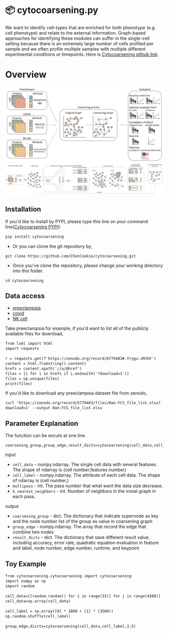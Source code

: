 📦 cytocoarsening.py
=======================

We want to identify cell-types that are enriched for both phenotype (e.g. cell phenotype) and relate to the external information. Graph-based approaches for identifying these modules can suffer in the single-cell setting because there is an extremely large number of cells profiled per sample and we often profile multiple samples with multiple different experimental conditions or timepoints. Here is [Cytocoarsening github link](https://github.com/ChenCookie/cytocoarsening).

Overview
=======================

![](https://github.com/ChenCookie/cytocoarsening/raw/main/doc/intuitive_coarsening_illustration.jpg)
![](https://github.com/ChenCookie/cytocoarsening/raw/main/doc/Cytocoarsening.png)

Installation
-----
If you'd like to install by PYPI, please type this line on your command line([Cytocoarsening PYPI](https://pypi.org/project/cytocoarsening/)):

```bash
pip install cytocoarsening
```

* Or you can clone the git repository by, 

```
git clone https://github.com/ChenCookie/cytocoarsening.git
```

* Once you've clone the repository, please change your working directory into this folder.

```
cd cytocoarsening
```

Data access
--------------

-   [preeclampsia](https://zenodo.org/record/6779483#.Yrygu-zMJhF)
-   [covid](https://zenodo.org/record/6780354#.Yryxg-zMJhE)
-   [NK cell](https://zenodo.org/record/6780417#.Yry12-zMJhE)

Take preeclampsia for example, if you'd want to list all of the publicly available files for download,
```
from lxml import html
import requests

r = requests.get(f'https://zenodo.org/record/6779483#.Yrygu-zMJhF')
content = html.fromstring(r.content)
hrefs = content.xpath('//a/@href')
files = [i for i in hrefs if i.endswith('?download=1')]
files = np.unique(files)
print(files)
```
If you'd like to download any  preeclampsia dataset file from zenodo,
```
curl 'https://zenodo.org/record/6779483/files/Han-FCS_file_list.xlsx?download=1' --output Han-FCS_file_list.xlsx
```

Parameter Explanation
--------------
The function can be excute at one line.
```
coarsening_group,group_edge,result_dicts=cytocoarsening(cell_data,cell_label,multipass,k_nearest_neighbors)
```
input
* `cell_data` - numpy.ndarray. The single cell data with several features. The shape of ndarray is (cell number,features number)
* `cell_label` - numpy.ndarray. The attribute of each cell data. The shape of ndarray is (cell number,)
* `multipass` - int. The pass number that what want the data size decrease.
* `k_nearest_neighbors` - int. Number of neighbors in the inisial graph in each pass.

output
* `coarsening_group` - dict. The dictionary that indicate supernode as key and the node number list of the group as value in coarsening graph
* `group_edge` - numpy.ndarray. The array that record the edge that combine two nodes
* `result_dicts` - dict. The dictionary that save different result value, including accuracy, error rate, quadratic equation evaluation in feature and label, node number, edge number, runtime, and keypoint 

Toy Example
--------------

```
from cytocoarsening.cytocoarsening import cytocoarsening
import numpy as np
import random

cell_data=[[random.random() for i in range(33)] for j in range(4500)]
cell_data=np.array(cell_data)

cell_label = np.array([0] * 1000 + [1] * (3500))
np.random.shuffle(cell_label)

group,edge,diccts=cytocoarsening(cell_data,cell_label,3,5)
```